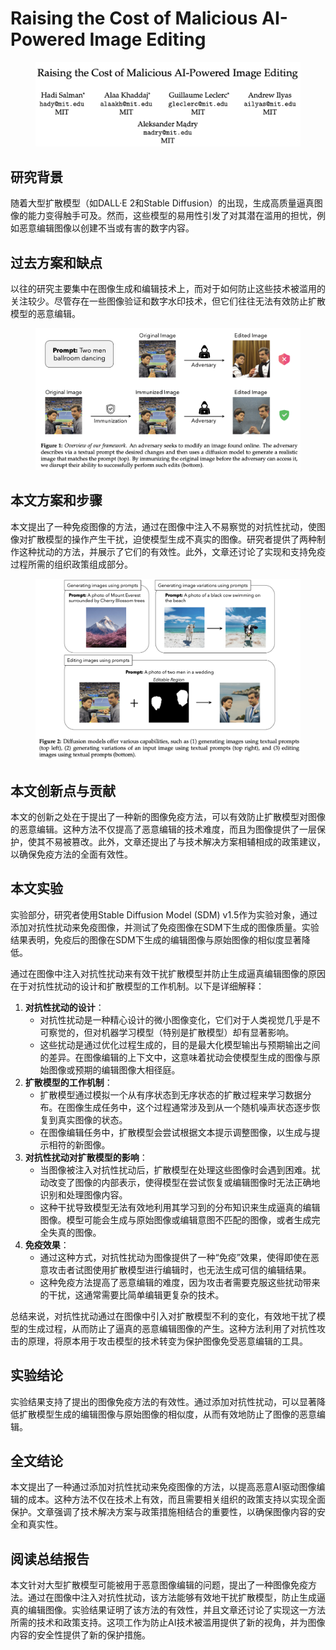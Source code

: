 # Raising the Cost of Malicious AI-Powered Image Editing

<figure><img src="../.gitbook/assets/image (9) (1) (1) (1) (1).png" alt=""><figcaption></figcaption></figure>

## 研究背景

随着大型扩散模型（如DALL·E 2和Stable Diffusion）的出现，生成高质量逼真图像的能力变得触手可及。然而，这些模型的易用性引发了对其潜在滥用的担忧，例如恶意编辑图像以创建不当或有害的数字内容。

## 过去方案和缺点

以往的研究主要集中在图像生成和编辑技术上，而对于如何防止这些技术被滥用的关注较少。尽管存在一些图像验证和数字水印技术，但它们往往无法有效防止扩散模型的恶意编辑。

<figure><img src="../.gitbook/assets/image (1) (1) (1) (1) (1) (1) (1) (1) (1) (1).png" alt=""><figcaption></figcaption></figure>

## 本文方案和步骤

本文提出了一种免疫图像的方法，通过在图像中注入不易察觉的对抗性扰动，使图像对扩散模型的操作产生干扰，迫使模型生成不真实的图像。研究者提供了两种制作这种扰动的方法，并展示了它们的有效性。此外，文章还讨论了实现和支持免疫过程所需的组织政策组成部分。

<figure><img src="../.gitbook/assets/image (2) (1) (1) (1) (1) (1) (1) (1) (1) (1).png" alt=""><figcaption></figcaption></figure>

## 本文创新点与贡献

本文的创新之处在于提出了一种新的图像免疫方法，可以有效防止扩散模型对图像的恶意编辑。这种方法不仅提高了恶意编辑的技术难度，而且为图像提供了一层保护，使其不易被篡改。此外，文章还提出了与技术解决方案相辅相成的政策建议，以确保免疫方法的全面有效性。

## 本文实验

实验部分，研究者使用Stable Diffusion Model (SDM) v1.5作为实验对象，通过添加对抗性扰动来免疫图像，并测试了免疫图像在SDM下生成的图像质量。实验结果表明，免疫后的图像在SDM下生成的编辑图像与原始图像的相似度显著降低。



通过在图像中注入对抗性扰动来有效干扰扩散模型并防止生成逼真编辑图像的原因在于对抗性扰动的设计和扩散模型的工作机制。以下是详细解释：

1. **对抗性扰动的设计**：
   * 对抗性扰动是一种精心设计的微小图像变化，它们对于人类视觉几乎是不可察觉的，但对机器学习模型（特别是扩散模型）却有显著影响。
   * 这些扰动是通过优化过程生成的，目的是最大化模型输出与预期输出之间的差异。在图像编辑的上下文中，这意味着扰动会使模型生成的图像与原始图像或预期的编辑图像大相径庭。
2. **扩散模型的工作机制**：
   * 扩散模型通过模拟一个从有序状态到无序状态的扩散过程来学习数据分布。在图像生成任务中，这个过程通常涉及到从一个随机噪声状态逐步恢复到真实图像的状态。
   * 在图像编辑任务中，扩散模型会尝试根据文本提示调整图像，以生成与提示相符的新图像。
3. **对抗性扰动对扩散模型的影响**：
   * 当图像被注入对抗性扰动后，扩散模型在处理这些图像时会遇到困难。扰动改变了图像的内部表示，使得模型在尝试恢复或编辑图像时无法正确地识别和处理图像内容。
   * 这种干扰导致模型无法有效地利用其学习到的分布知识来生成逼真的编辑图像。模型可能会生成与原始图像或编辑意图不匹配的图像，或者生成完全失真的图像。
4. **免疫效果**：
   * 通过这种方式，对抗性扰动为图像提供了一种“免疫”效果，使得即使在恶意攻击者试图使用扩散模型进行编辑时，也无法生成可信的编辑结果。
   * 这种免疫方法提高了恶意编辑的难度，因为攻击者需要克服这些扰动带来的干扰，这通常需要比简单编辑更复杂的技术。

总结来说，对抗性扰动通过在图像中引入对扩散模型不利的变化，有效地干扰了模型的生成过程，从而防止了逼真的恶意编辑图像的产生。这种方法利用了对抗性攻击的原理，将原本用于攻击模型的技术转变为保护图像免受恶意编辑的工具。





## 实验结论

实验结果支持了提出的图像免疫方法的有效性。通过添加对抗性扰动，可以显著降低扩散模型生成的编辑图像与原始图像的相似度，从而有效地防止了图像的恶意编辑。

## 全文结论

本文提出了一种通过添加对抗性扰动来免疫图像的方法，以提高恶意AI驱动图像编辑的成本。这种方法不仅在技术上有效，而且需要相关组织的政策支持以实现全面保护。文章强调了技术解决方案与政策措施相结合的重要性，以确保图像内容的安全和真实性。

## 阅读总结报告

本文针对大型扩散模型可能被用于恶意图像编辑的问题，提出了一种图像免疫方法。通过在图像中注入对抗性扰动，该方法能够有效地干扰扩散模型，防止生成逼真的编辑图像。实验结果证明了该方法的有效性，并且文章还讨论了实现这一方法所需的技术和政策支持。这项工作为防止AI技术被滥用提供了新的视角，并为图像内容的安全性提供了新的保护措施。
